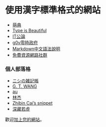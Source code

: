 
 使用漢字標準格式的網站
========================

- [萌典](https://moedict.tw/)
- [Type is Beautiful](http://www.typeisbeautiful.com/psa/gutenberg-in-shanghai/)
- [IT公論](http://itgonglun.com/)
- [g0v零時政府](http://g0v.tw/)
- [Markdown中文語法說明](http://markdown.tw/)
- [免費資源網路社群](http://free.com.tw/)

### 個人部落格 <!-- #blog -->
- <span lang='ja'>[ニシの雑記帳](http://westantennanote.tumblr.com/)</span>
- [G. T. WANG](http://blog.gtwang.org)
- [au](http://audrey.nu)
- [林杰](http://linjiex.com)
- <span lang='en'>[Zhibin Cai’s snippet](http://caizhibin.com/blog/)</span>
- [深藏若虛](http://blog.fntsr.tw)

歡迎[加上您的網站](https://github.com/ethantw/Han-Manual/blob/master/doc/used-by.md)。

